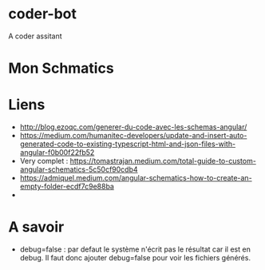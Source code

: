 # coder-bot
A coder assitant

# Mon Schmatics

# Liens
* http://blog.ezoqc.com/generer-du-code-avec-les-schemas-angular/
* https://medium.com/humanitec-developers/update-and-insert-auto-generated-code-to-existing-typescript-html-and-json-files-with-angular-f0b00f22fb52
* Very complet : https://tomastrajan.medium.com/total-guide-to-custom-angular-schematics-5c50cf90cdb4
* https://admiquel.medium.com/angular-schematics-how-to-create-an-empty-folder-ecdf7c9e88ba
* 

# A savoir
* debug=false : par defaut le système n'écrit pas le résultat car il est en debug. Il faut donc ajouter debug=false pour voir les fichiers générés.